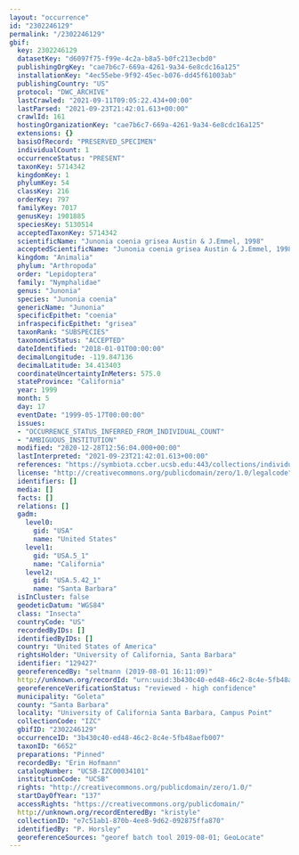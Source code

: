 ```yaml
---
layout: "occurrence"
id: "2302246129"
permalink: "/2302246129"
gbif:
  key: 2302246129
  datasetKey: "d6097f75-f99e-4c2a-b8a5-b0fc213ecbd0"
  publishingOrgKey: "cae7b6c7-669a-4261-9a34-6e8cdc16a125"
  installationKey: "4ec55ebe-9f92-45ec-b076-dd45f61003ab"
  publishingCountry: "US"
  protocol: "DWC_ARCHIVE"
  lastCrawled: "2021-09-11T09:05:22.434+00:00"
  lastParsed: "2021-09-23T21:42:01.613+00:00"
  crawlId: 161
  hostingOrganizationKey: "cae7b6c7-669a-4261-9a34-6e8cdc16a125"
  extensions: {}
  basisOfRecord: "PRESERVED_SPECIMEN"
  individualCount: 1
  occurrenceStatus: "PRESENT"
  taxonKey: 5714342
  kingdomKey: 1
  phylumKey: 54
  classKey: 216
  orderKey: 797
  familyKey: 7017
  genusKey: 1901885
  speciesKey: 5130514
  acceptedTaxonKey: 5714342
  scientificName: "Junonia coenia grisea Austin & J.Emmel, 1998"
  acceptedScientificName: "Junonia coenia grisea Austin & J.Emmel, 1998"
  kingdom: "Animalia"
  phylum: "Arthropoda"
  order: "Lepidoptera"
  family: "Nymphalidae"
  genus: "Junonia"
  species: "Junonia coenia"
  genericName: "Junonia"
  specificEpithet: "coenia"
  infraspecificEpithet: "grisea"
  taxonRank: "SUBSPECIES"
  taxonomicStatus: "ACCEPTED"
  dateIdentified: "2018-01-01T00:00:00"
  decimalLongitude: -119.847136
  decimalLatitude: 34.413403
  coordinateUncertaintyInMeters: 575.0
  stateProvince: "California"
  year: 1999
  month: 5
  day: 17
  eventDate: "1999-05-17T00:00:00"
  issues:
  - "OCCURRENCE_STATUS_INFERRED_FROM_INDIVIDUAL_COUNT"
  - "AMBIGUOUS_INSTITUTION"
  modified: "2020-12-28T12:56:04.000+00:00"
  lastInterpreted: "2021-09-23T21:42:01.613+00:00"
  references: "https://symbiota.ccber.ucsb.edu:443/collections/individual/index.php?occid=129427"
  license: "http://creativecommons.org/publicdomain/zero/1.0/legalcode"
  identifiers: []
  media: []
  facts: []
  relations: []
  gadm:
    level0:
      gid: "USA"
      name: "United States"
    level1:
      gid: "USA.5_1"
      name: "California"
    level2:
      gid: "USA.5.42_1"
      name: "Santa Barbara"
  isInCluster: false
  geodeticDatum: "WGS84"
  class: "Insecta"
  countryCode: "US"
  recordedByIDs: []
  identifiedByIDs: []
  country: "United States of America"
  rightsHolder: "University of California, Santa Barbara"
  identifier: "129427"
  georeferencedBy: "seltmann (2019-08-01 16:11:09)"
  http://unknown.org/recordId: "urn:uuid:3b430c40-ed48-46c2-8c4e-5fb48aefb007"
  georeferenceVerificationStatus: "reviewed - high confidence"
  municipality: "Goleta"
  county: "Santa Barbara"
  locality: "University of California Santa Barbara, Campus Point"
  collectionCode: "IZC"
  gbifID: "2302246129"
  occurrenceID: "3b430c40-ed48-46c2-8c4e-5fb48aefb007"
  taxonID: "6652"
  preparations: "Pinned"
  recordedBy: "Erin Hofmann"
  catalogNumber: "UCSB-IZC00034101"
  institutionCode: "UCSB"
  rights: "http://creativecommons.org/publicdomain/zero/1.0/"
  startDayOfYear: "137"
  accessRights: "https://creativecommons.org/publicdomain/"
  http://unknown.org/recordEnteredBy: "kristyle"
  collectionID: "e7c51ab1-870b-4ee8-9d62-092875ffa870"
  identifiedBy: "P. Horsley"
  georeferenceSources: "georef batch tool 2019-08-01; GeoLocate"
---
```

